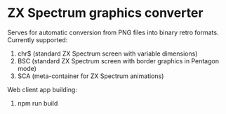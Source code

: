 # ZX Spectrum graphics converter

Serves for automatic conversion from PNG files into binary retro formats.
Currently supported:
1. chr$ (standard ZX Spectrum screen with variable dimensions)
2. BSC (standard ZX Spectrum screen with border graphics in Pentagon mode)
3. SCA (meta-container for ZX Spectrum animations)

Web client app building:
1. npm run build
